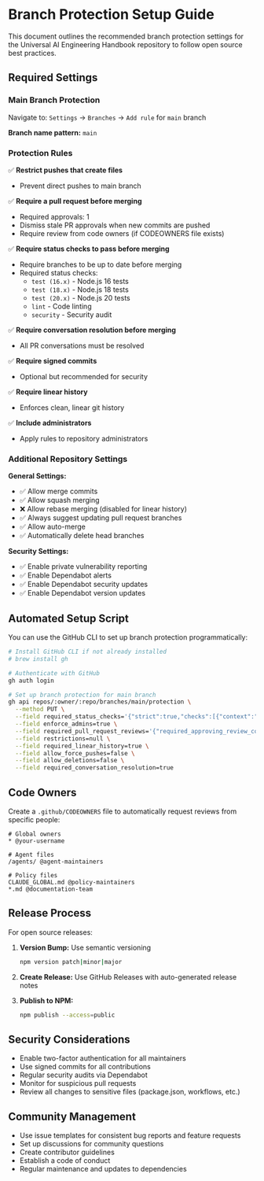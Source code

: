 # Branch Protection Setup Guide

This document outlines the recommended branch protection settings for the Universal AI Engineering Handbook repository to follow open source best practices.

## Required Settings

### Main Branch Protection

Navigate to: `Settings` → `Branches` → `Add rule` for `main` branch

**Branch name pattern:** `main`

### Protection Rules

✅ **Restrict pushes that create files**
- Prevent direct pushes to main branch

✅ **Require a pull request before merging**
- Required approvals: 1
- Dismiss stale PR approvals when new commits are pushed
- Require review from code owners (if CODEOWNERS file exists)

✅ **Require status checks to pass before merging**
- Require branches to be up to date before merging
- Required status checks:
  - `test (16.x)` - Node.js 16 tests  
  - `test (18.x)` - Node.js 18 tests
  - `test (20.x)` - Node.js 20 tests
  - `lint` - Code linting
  - `security` - Security audit

✅ **Require conversation resolution before merging**
- All PR conversations must be resolved

✅ **Require signed commits**
- Optional but recommended for security

✅ **Require linear history**
- Enforces clean, linear git history

✅ **Include administrators**
- Apply rules to repository administrators

### Additional Repository Settings

**General Settings:**
- ✅ Allow merge commits
- ✅ Allow squash merging  
- ❌ Allow rebase merging (disabled for linear history)
- ✅ Always suggest updating pull request branches
- ✅ Allow auto-merge
- ✅ Automatically delete head branches

**Security Settings:**
- ✅ Enable private vulnerability reporting
- ✅ Enable Dependabot alerts
- ✅ Enable Dependabot security updates
- ✅ Enable Dependabot version updates

## Automated Setup Script

You can use the GitHub CLI to set up branch protection programmatically:

```bash
# Install GitHub CLI if not already installed
# brew install gh

# Authenticate with GitHub
gh auth login

# Set up branch protection for main branch
gh api repos/:owner/:repo/branches/main/protection \
  --method PUT \
  --field required_status_checks='{"strict":true,"checks":[{"context":"test (16.x)"},{"context":"test (18.x)"},{"context":"test (20.x)"}]}' \
  --field enforce_admins=true \
  --field required_pull_request_reviews='{"required_approving_review_count":1,"dismiss_stale_reviews":true}' \
  --field restrictions=null \
  --field required_linear_history=true \
  --field allow_force_pushes=false \
  --field allow_deletions=false \
  --field required_conversation_resolution=true
```

## Code Owners

Create a `.github/CODEOWNERS` file to automatically request reviews from specific people:

```
# Global owners
* @your-username

# Agent files
/agents/ @agent-maintainers

# Policy files  
CLAUDE_GLOBAL.md @policy-maintainers
*.md @documentation-team
```

## Release Process

For open source releases:

1. **Version Bump:** Use semantic versioning
   ```bash
   npm version patch|minor|major
   ```

2. **Create Release:** Use GitHub Releases with auto-generated release notes

3. **Publish to NPM:** 
   ```bash
   npm publish --access=public
   ```

## Security Considerations

- Enable two-factor authentication for all maintainers
- Use signed commits for all contributions
- Regular security audits via Dependabot
- Monitor for suspicious pull requests
- Review all changes to sensitive files (package.json, workflows, etc.)

## Community Management

- Use issue templates for consistent bug reports and feature requests
- Set up discussions for community questions
- Create contributor guidelines
- Establish a code of conduct
- Regular maintenance and updates to dependencies